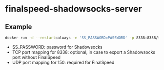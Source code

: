 # finalspeed-shadowsocks-server

## Example

```bash
docker run -d --restart=always -e 'SS_PASSWORD=PASSWORD' -p 8338:8338/tcp -p 150:150/udp --name=my-fs-ss yaleh/finalspeed-shadowsocks-server
```

* SS_PASSWORD: password for Shadowsocks
* TCP port mapping for 8338: optional, in case to export a Shadowsocks port without FinalSpeed
* UDP port mapping for 150: required for FinalSpeed

